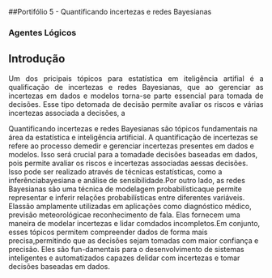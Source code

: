 ##Portifólio 5 - Quantificando incertezas e redes Bayesianas

### Agentes Lógicos

## Introdução

   <p align="justify">Um dos pricipais tópicos para estatística em iteligência artifial é a qualificação de incertezas e redes Bayesianas, que ao gerenciar as incertezas em dados e modelos torna-se parte essencial para tomada de decisões. Esse tipo detomada de decisão permite avaliar os riscos e várias incertezas associada a decisões, a   </p>

   Quantificando incertezas e redes Bayesianas são tópicos fundamentais na área da estatística e inteligência artificial. A quantificação de incertezas se refere ao processo demedir e gerenciar incertezas presentes em dados e modelos. Isso será crucial para a tomadade decisões baseadas em dados, pois permite avaliar os riscos e incertezas associadas aessas decisões. Isso pode ser realizado através de técnicas estatísticas, como a inferênciabayesiana e análise de sensibilidade.Por outro lado, as redes Bayesianas são uma técnica de modelagem probabilísticaque permite representar e inferir relações probabilísticas entre diferentes variáveis. Elassão amplamente utilizadas em aplicações como diagnóstico médico, previsão meteorológicae reconhecimento de fala. Elas fornecem uma maneira de modelar incertezas e lidar comdados incompletos.Em conjunto, esses tópicos permitem compreender dados de forma mais precisa,permitindo que as decisões sejam tomadas com maior confiança e precisão. Eles são fun-damentais para o desenvolvimento de sistemas inteligentes e automatizados capazes delidar com incertezas e tomar decisões baseadas em dados.
